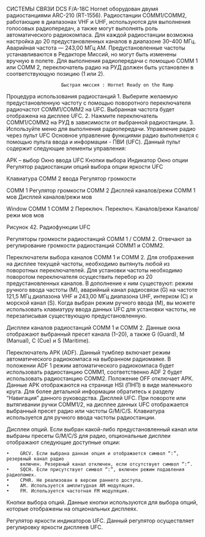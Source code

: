 СИСТЕМЫ СВЯЗИ
DCS F/A-18C Hornet оборудован двумя радиостанциями ARC-210 (RT-1556). Радиостанции
COMM1/COMM2, работающие в диапазонах VHF и UHF, используются для выполнения голосовых
радиопередач, а также могут выполнять роль автоматического радиокомпаса.
Для каждой радиостанции возможна настройка до 20 предустановленных каналов в диапазоне
30–400 МГц. Аварийная частота — 243,00 МГц AM. Предустановленные частоты устанавливаются
в Редакторе Миссий, но могут быть изменены вручную в полете.
Для выполнения радиопередачи с помощью COMM 1 или COMM 2, переключатель радио на РУД
должен быть установлен в соответствующую позицию (1 или 2).



                        Быстрая миссия : Hornet Ready on the Ramp




 Процедура использования радиостанций
      1.   Выберите желаемую предустановленную частоту с помощью поворотного
           переключателя радиочастот COMM1/COMM2 на UFC. Выбранная частота будет
           отображена на дисплее UFC.
      2.   Нажмите переключатель COMM1/COMM2 на РУД в зависимости от выбранной
           радиостанции.
      3.   Используйте меню для выполнения радиопередачи.
Управление радио через пульт UFC
Основное управление функциями радио выполняется с помощью пульта ввода и информации -
ПВИ (UFC). Данный пульт содержит следующие элементы управления:


АРК – выбор     Окно ввода UFC   Кнопки выбора    Индикатор      Окно опции     Регулятор
радиостанции                     опций            выбора опции                  яркости UFC




Клавиатура                                                                     COMM 2
ввода                                                                          Регулятор
                                                                               громкости


COMM 1
Регулятор
громкости                                                                      COMM 2
                                                                               Дисплей
                                                                               каналов/режи
COMM 1                                                                         мов
Дисплей
каналов/режи
мов

Window
COMM 1                                                                         COMM 2
Переключ.                                                                      Переключ.
Каналов/режи                                                                   Каналов/режи
мов                                                                            мов


Рисунок 42. Радиофункции UFC


Регуляторы громкости радиостанций COMM 1 / COMM 2. Отвечают за регулирование
громкости радиостанций COMM1 и COMM2.

Переключатели выбора каналов COMM 1 и COMM 2. Для отображения на дисплее текущей
частоты, необходимо вытянуть любой из поворотных переключателей. Для установки частоты
необходимо поворотом переключателя осуществить перебор из 20 предустановленных каналов.
В дополнение к ним существуют: режим ручного ввода частоты (М), аварийный канал радиосвязи
(G) на частоте 121,5 МГц диапазона VHF и 243,00 МГц диапазона UHF, интерком (С) и морской
канал (S).
Когда выбран режим ручного ввода (M), вы можете использовать клавиатуру ввода данных UFC
для установки частоты, не перезаписывая существующую предустановленную.

Дисплеи каналов радиостанций COMM 1 и COMM 2. Данные окна отображают выбранный
пресет канала (1–20), а также G (Guard), M (Manual), C (Cue) и S (Maritime).

Переключатель АРК (ADF). Данный тумблер включает режим автоматического радиокомпаса
на выбранном радиомаяке. В положении ADF 1 режим автоматического радиокомпаса будет
использовать радиостанцию COMM1, соответственно ADF 2 будет использовать радиостанцию
COMM2. Положение OFF отключает АРК. Данные АРК отображаются на странице HSI (ПНП) в
виде маленького круга. Для более детальной информации обратитесь к разделу “Навигация”
данного руководства.
Дисплей UFC. При повороте или вытягивании ручки COMM1/2, на дисплее данных UFC
отображается выбранный пресет радио или частоты G/M/C/S. Клавиатура используется для
ручного ввода частоты радиостанции.

Дисплеи опций. Если выбран какой-либо предустановленный канал или выбраны пресеты
G/M/C/S для радио, опциональные дисплеи отображают следующие доступные опции:

    •    GRCV. Если выбрана данная опция и отображается символ “:”, резервный канал радио
         включен. Резервный канал отключен, если отсутствует символ “:”.
    •    SQCH. Если присутствует символ “:”, включен режим подавления радиопомех.
    •    CPHR. Не реализован в версии раннего доступа.
    •    AM. Используется амплитудная AM модуляция.
    •    FM. Используется частотная FM модуляция.


Кнопки выбора опций. Данные кнопки используются для выбора опций, которые отображены
на опциональных дисплеях.

Регулятор яркости индикаторов UFC. Данный регулятор осуществляет регулировку яркости
дисплеев UFC.

